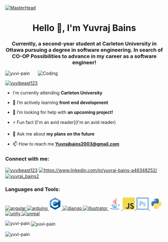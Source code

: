 [![MasterHead](https://user-images.githubusercontent.com/95478989/198955082-6e78ebb5-e1e4-49f9-8d32-6e5af3984dcd.gif)](https://rishavchanda.io)
<h1 align="center">Hello 👋, I'm Yuvraj Bains</h1>
<h3 align="center">Currently, a second-year student at Carleton University in Ottawa pursuing a degree in software engineering. In search of CO-OP Possibilities to advance in my career as a software engineer!</h3>
<img align="right" alt="Coding" width="400" src="https://www.lambdatest.com/resources/images/news24.gif">

<p align="left"> <img src="https://komarev.com/ghpvc/?username=yuvi-pain&label=Profile%20views&color=0e75b6&style=flat" alt="yuvi-pain" /> </p>

<p align="left"> <a href="https://twitter.com/yuvibeast123" target="blank"><img src="https://img.shields.io/twitter/follow/yuvibeast123?logo=twitter&style=for-the-badge" alt="yuvibeast123" /></a> </p>

- I'm currently attending **Carleton University**

- 🌱 I’m actively learning **front end development**

- 🤝 I’m looking for help with **an upcoming project!**

- ⚡ Fun fact [I'm an avid reader](I'm an avid reader)

- 💬 Ask me about **my plans on the future**

- 📫 How to reach me **Yuvrajbains2003@gmail.com**

<h3 align="left">Connect with me:</h3>
<p align="left">
<a href="https://twitter.com/yuvibeast123" target="blank"><img align="center" src="https://raw.githubusercontent.com/rahuldkjain/github-profile-readme-generator/master/src/images/icons/Social/twitter.svg" alt="yuvibeast123" height="30" width="40" /></a>
<a href="https://linkedin.com/in/https://www.linkedin.com/in/yuvraj-bains-a46348252/" target="blank"><img align="center" src="https://raw.githubusercontent.com/rahuldkjain/github-profile-readme-generator/master/src/images/icons/Social/linked-in-alt.svg" alt="https://www.linkedin.com/in/yuvraj-bains-a46348252/" height="30" width="40" /></a>
<a href="https://instagram.com/yuvraj_bains2" target="blank"><img align="center" src="https://raw.githubusercontent.com/rahuldkjain/github-profile-readme-generator/master/src/images/icons/Social/instagram.svg" alt="yuvraj_bains2" height="30" width="40" /></a>
</p>

<h3 align="left">Languages and Tools:</h3>
<p align="left"> <a href="https://angular.io" target="_blank" rel="noreferrer"> <img src="https://angular.io/assets/images/logos/angular/angular.svg" alt="angular" width="40" height="40"/> </a> <a href="https://www.arduino.cc/" target="_blank" rel="noreferrer"> <img src="https://cdn.worldvectorlogo.com/logos/arduino-1.svg" alt="arduino" width="40" height="40"/> </a> <a href="https://www.cprogramming.com/" target="_blank" rel="noreferrer"> <img src="https://raw.githubusercontent.com/devicons/devicon/master/icons/c/c-original.svg" alt="c" width="40" height="40"/> </a> <a href="https://www.djangoproject.com/" target="_blank" rel="noreferrer"> <img src="https://cdn.worldvectorlogo.com/logos/django.svg" alt="django" width="40" height="40"/> </a> <a href="https://www.adobe.com/in/products/illustrator.html" target="_blank" rel="noreferrer"> <img src="https://www.vectorlogo.zone/logos/adobe_illustrator/adobe_illustrator-icon.svg" alt="illustrator" width="40" height="40"/> </a> <a href="https://www.java.com" target="_blank" rel="noreferrer"> <img src="https://raw.githubusercontent.com/devicons/devicon/master/icons/java/java-original.svg" alt="java" width="40" height="40"/> </a> <a href="https://developer.mozilla.org/en-US/docs/Web/JavaScript" target="_blank" rel="noreferrer"> <img src="https://raw.githubusercontent.com/devicons/devicon/master/icons/javascript/javascript-original.svg" alt="javascript" width="40" height="40"/> </a> <a href="https://www.photoshop.com/en" target="_blank" rel="noreferrer"> <img src="https://raw.githubusercontent.com/devicons/devicon/master/icons/photoshop/photoshop-line.svg" alt="photoshop" width="40" height="40"/> </a> <a href="https://www.python.org" target="_blank" rel="noreferrer"> <img src="https://raw.githubusercontent.com/devicons/devicon/master/icons/python/python-original.svg" alt="python" width="40" height="40"/> </a> <a href="https://unity.com/" target="_blank" rel="noreferrer"> <img src="https://www.vectorlogo.zone/logos/unity3d/unity3d-icon.svg" alt="unity" width="40" height="40"/> </a> <a href="https://unrealengine.com/" target="_blank" rel="noreferrer"> <img src="https://raw.githubusercontent.com/kenangundogan/fontisto/036b7eca71aab1bef8e6a0518f7329f13ed62f6b/icons/svg/brand/unreal-engine.svg" alt="unreal" width="40" height="40"/> </a> </p>

<p><img align="left" src="https://github-readme-stats.vercel.app/api/top-langs?username=yuvi-pain&show_icons=true&locale=en&layout=compact" alt="yuvi-pain" /></p>

<p>&nbsp;<img align="center" src="https://github-readme-stats.vercel.app/api?username=yuvi-pain&show_icons=true&locale=en" alt="yuvi-pain" /></p>

<p><img align="center" src="https://github-readme-streak-stats.herokuapp.com/?user=yuvi-pain&" alt="yuvi-pain" /></p>

